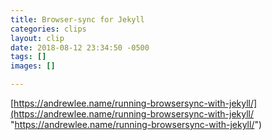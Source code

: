 ```yaml
---
title: Browser-sync for Jekyll
categories: clips
layout: clip
date: 2018-08-12 23:34:50 -0500
tags: []
images: []

---
```

[https://andrewlee.name/running-browsersync-with-jekyll/](https://andrewlee.name/running-browsersync-with-jekyll/ "https://andrewlee.name/running-browsersync-with-jekyll/")